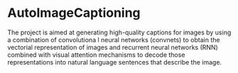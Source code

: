 # AutoImageCaptioning
 The project is aimed at generating high-quality captions for images by using a combination of convolutiona l neural networks (convnets) to obtain the vectorial representation of images and recurrent neural networks (RNN) combined with visual attention mechanisms to decode those representations into natural language sentences that describe the image.
